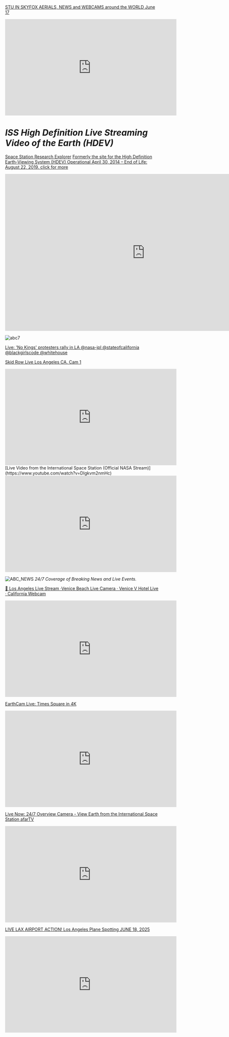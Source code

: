 [STU IN SKYFOX AERIALS, NEWS and WEBCAMS around the WORLD  June 17](https://www.youtube.com/watch?v=_qsb4q3I4jI)
<iframe width="560" height="315" src="https://www.youtube.com/embed/_qsb4q3I4jI?si=FYrEtAJ4Mlgo7nJm" title="YouTube video player" frameborder="0" allow="accelerometer; autoplay; clipboard-write; encrypted-media; gyroscope; picture-in-picture; web-share" referrerpolicy="strict-origin-when-cross-origin" allowfullscreen></iframe>

# _ISS High Definition Live Streaming Video of the Earth (HDEV)_
[Space Station Research Explorer](https://www.nasa.gov/mission/station/research-explorer/) [Formerly the site for the High Definition Earth-Viewing System (HDEV)  Operational April 30, 2014 – End of Life: August 22, 2019. click for more](https://eol.jsc.nasa.gov/esrs/hdev/)
<iframe width="912" height="513" src="https://www.youtube.com/embed/H999s0P1Er0" title="Live High-Definition Views from the International Space Station (Official NASA Stream)" frameborder="0" allow="accelerometer; autoplay; clipboard-write; encrypted-media; gyroscope; picture-in-picture; web-share" referrerpolicy="strict-origin-when-cross-origin" allowfullscreen></iframe>

![abc7](https://cdn.abcotvs.net/abcotv/assets/news/global/images/feature-header/kabc-lg.svg)
<object width="640" height="360" data="https://abc7.com/video/embed/?pid=11064936" allowfullscreen frameborder="0"></object>

[Live: 'No Kings' protesters rally in LA @nasa-jpl @stateofcalifornia @blackgirlscode @whitehouse](https://www.youtube.com/watch?v=iwrsmBvIZCw)

[Skid Row Live Los Angeles CA. Cam 1](https://www.youtube.com/watch?v=g1aO8CQl-Zk)
<iframe width="560" height="315" src="https://www.youtube.com/embed/g1aO8CQl-Zk?si=nKhyc79omaSgfQ1b" title="YouTube video player" frameborder="0" allow="accelerometer; autoplay; clipboard-write; encrypted-media; gyroscope; picture-in-picture; web-share" referrerpolicy="strict-origin-when-cross-origin" allowfullscreen></iframe>
[Live Video from the International Space Station (Official NASA Stream)](https://www.youtube.com/watch?v=DIgkvm2nmHc)
<iframe width="560" height="315" src="https://www.youtube.com/embed/DIgkvm2nmHc?si=GFAikF0eD7xYcdtr" title="YouTube video player" frameborder="0" allow="accelerometer; autoplay; clipboard-write; encrypted-media; gyroscope; picture-in-picture; web-share" referrerpolicy="strict-origin-when-cross-origin" allowfullscreen></iframe>

![ABC_NEWS](https://s.abcnews.com/assets/dtci/images/abcnewslive-banner-navy.svg)
_24/7 Coverage of Breaking News and Live Events._
<object width="640" height="360" data="https://abcnews.go.com/video/embed?id=abc_live11" allowfullscreen frameborder="0"></object>


[🔴 Los Angeles Live Stream ·Venice Beach Live Camera · Venice V Hotel Live · California Webcam](https://www.youtube.com/watch?v=3LXQWU67Ufk)
<iframe width="560" height="315" src="https://www.youtube.com/embed/3LXQWU67Ufk?si=O5zETvncWaW0wORm" title="YouTube video player" frameborder="0" allow="accelerometer; autoplay; clipboard-write; encrypted-media; gyroscope; picture-in-picture; web-share" referrerpolicy="strict-origin-when-cross-origin" allowfullscreen></iframe>

[EarthCam Live: Times Square in 4K](https://www.youtube.com/watch?v=rnXIjl_Rzy4)
<iframe width="560" height="315" src="https://www.youtube.com/embed/rnXIjl_Rzy4?si=THpIWmaU6tU72H4s" title="YouTube video player" frameborder="0" allow="accelerometer; autoplay; clipboard-write; encrypted-media; gyroscope; picture-in-picture; web-share" referrerpolicy="strict-origin-when-cross-origin" allowfullscreen></iframe>

[Live Now: 24/7 Overview Camera - View Earth from the International Space Station afarTV](https://www.youtube.com/watch?v=js_h8tCNH9s)
<iframe width="560" height="315" src="https://www.youtube.com/embed/js_h8tCNH9s?si=1_n8ccDEwDLkL_eO" title="YouTube video player" frameborder="0" allow="accelerometer; autoplay; clipboard-write; encrypted-media; gyroscope; picture-in-picture; web-share" referrerpolicy="strict-origin-when-cross-origin" allowfullscreen></iframe>

[LIVE LAX AIRPORT ACTION!  Los Angeles Plane Spotting  JUNE 18, 2025](https://www.youtube.com/watch?v=PdEIdas1eFE)
<iframe width="560" height="315" src="https://www.youtube.com/embed/PdEIdas1eFE?si=q11M_47EL7_Z26sp" title="YouTube video player" frameborder="0" allow="accelerometer; autoplay; clipboard-write; encrypted-media; gyroscope; picture-in-picture; web-share" referrerpolicy="strict-origin-when-cross-origin" allowfullscreen></iframe>
